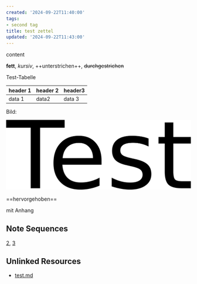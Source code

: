 ```yaml
---
created: '2024-09-22T11:40:00'
tags:
- second tag
title: test zettel
updated: '2024-09-22T11:43:00'
---
```


content

**fett**, *kursiv*, ++unterstrichen++, ~~durchgestrichen~~

Test-Tabelle

| header 1 | header 2 | header3 |
| --- | --- | --- |
| data 1  | data2  | data 3 |

Bild:

![test.png](./test.png)

==hervorgehoben==

mit Anhang


## Note Sequences

[2](<./Zettel 2.md>), [3](./Zettel3.md)

## Unlinked Resources

- [test.md](./test.md)